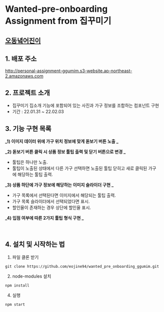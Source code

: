 # Wanted-pre-onboarding Assignment from 집꾸미기

## [오동녘어진이](https://github.com/eojine94)

## 1. 배포 주소

http://personal-assignment-ggumim.s3-website.ap-northeast-2.amazonaws.com

## 2. 프로젝트 소개

- 집꾸미기 집소개 기능에 포함되어 있는 사진과 가구 정보를 조합하는 컴포넌트 구현
- 기간 : 22.01.31 ~ 22.02.03

## 3. 기능 구현 목록

**_1) 이미지 데이터 위에 가구 위치 정보에 맞게 돋보기 버튼 노출 _**

**_2) 돋보기 버튼 클릭 시 상품 정보 툴팁 출력 및 닫기 버튼으로 변경 _**

- 툴팁은 하나만 노출.
- 툴팁이 노출된 상태에서 다른 가구 선택하면 노출된 툴팁 닫히고 새로 클릭된 가구에 해당하는 툴팁 출력.

**_3) 상품 하단에 가구 정보에 해당하는 이미지 슬라이더 구현 _**

- 가구 목록에서 선택된다면 이미지에서 해당되는 툴팁 출력.
- 가구 목록 슬라이더에서 선택되었다면 표시.
- 할인율이 존재하는 경우 상단에 할인율 표시.

**_4) 입점 여부에 따른 2가지 툴팁 형식 구현 _**

<br>

## 4. 설치 및 시작하는 법

1. 파일 클론 받기

```
git clone https://github.com/eojine94/wanted_pre_onboarding_ggumim.git
```

2. node-modules 설치

```
npm install
```

4. 실행

```
npm start
```
